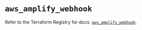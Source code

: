 # `aws_amplify_webhook`

Refer to the Terraform Registry for docs: [`aws_amplify_webhook`](https://registry.terraform.io/providers/hashicorp/aws/5.57.0/docs/resources/amplify_webhook).
